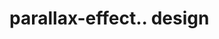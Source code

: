 # parallax-effect.. design                                                                                                                                                                                                                                                                    
                                     

